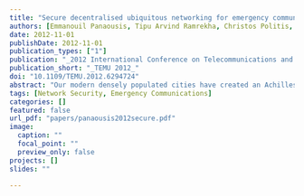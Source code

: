 ```yaml
---
title: "Secure decentralised ubiquitous networking for emergency communications"
authors: [Emmanouil Panaousis, Tipu Arvind Ramrekha, Christos Politis, Grant Millar]
date: 2012-11-01
publishDate: 2012-11-01
publication_types: ["1"]
publication: "_2012 International Conference on Telecommunications and Multimedia_"
publication_short: "_TEMU 2012_"
doi: "10.1109/TEMU.2012.6294724"
abstract: "Our modern densely populated cities have created an Achilles heel for public safety services where natural or man-made disasters often result in high casualties. The 2005 London bombings have exposed the inadequacy of current First Responder (FR) communication systems for modern response operations. Additionally, FR organisations presently pay a tariff each time Public Protection and Disaster Relief (PPDR) communication technologies are used, rendering current PPDR communication expensive as compared to emerging license-exempt IP-based technologies. Decentralised ubiquitous networking proposes an alternative way of providing innovative secure wireless systems for IP-based, infrastructure independent PPDR communications. The ad-hoc setup capabilities of ubiquitous systems will reduce the cost for emergency response whilst allowing more flexible ways of communicating. Key characteristics of such systems are their ease of deployment and the interoperability across FR teams for national as well as cross border operations. In this paper we discuss how decentralised ubiquitous networking can assist emergency communications."
tags: [Network Security, Emergency Communications]
categories: []
featured: false
url_pdf: "papers/panaousis2012secure.pdf"
image:
  caption: ""
  focal_point: ""
  preview_only: false
projects: []
slides: ""

---
```

